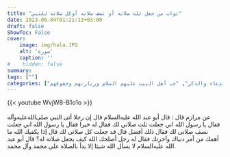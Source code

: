 ```yaml
---
title: "ثواب من جعل ثلث صلاته أو نصف صلاته أوكل صلاته للنبي"
date: 2023-06-04T01:21:13+03:00
draft: false
ShowToc: False
cover:
    image: img/hala.JPG
    alt: 'صورة'
    caption: ''
#    hidden: false
summary: 
tags: [""]
categories: ["الدعاء والذكر", "حب أهل البيت عليهم السلام وزيارتهم وحقوقهم"]
---
```

{{< youtube WvjW8-B1o1o >}}  
 <br>
عن مرازم
قال : قال أبو عبد الله عليه‌السلام قال إن رجلا أتى النبي صلى‌الله‌عليه‌وآله فقال يا رسول الله
اني جعلت ثلث صلاتي لك فقال له خيرا فقال يا رسول الله اني جعلت
نصف صلاتي لك فقال ذلك أفضل قال قد جعلت كل صلاتي لك قال
إذا يكفيك الله ما أهمك من أمر دنياك وآخرتك فقال له رجل أصلحك
الله كيف يجعل صلاته له؟ قال أبو عبد الله عليه‌السلام لا يسأل الله شيئا إلا بدأ
بالصلاة على محمد وآل محمد.

